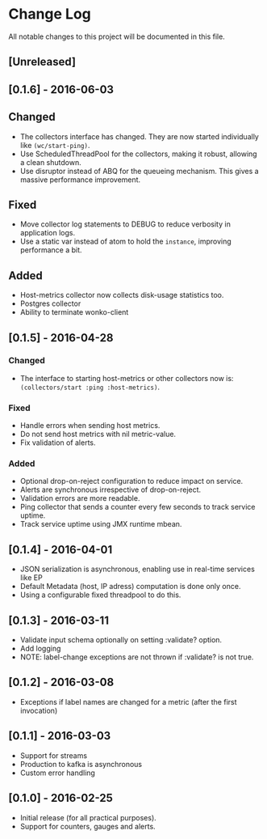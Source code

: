 # Change Log
All notable changes to this project will be documented in this file.

## [Unreleased]

## [0.1.6] - 2016-06-03

## Changed
- The collectors interface has changed. They are now started individually like `(wc/start-ping)`.
- Use ScheduledThreadPool for the collectors, making it robust, allowing a clean shutdown.
- Use disruptor instead of ABQ for the queueing mechanism. This gives a massive performance improvement.

## Fixed
- Move collector log statements to DEBUG to reduce verbosity in application logs.
- Use a static var instead of atom to hold the `instance`, improving performance a bit.

## Added
- Host-metrics collector now collects disk-usage statistics too.
- Postgres collector
- Ability to terminate wonko-client

## [0.1.5] - 2016-04-28

### Changed
- The interface to starting host-metrics or other collectors now is: `(collectors/start :ping :host-metrics)`.

### Fixed
- Handle errors when sending host metrics.
- Do not send host metrics with nil metric-value.
- Fix validation of alerts.

### Added
- Optional drop-on-reject configuration to reduce impact on service.
- Alerts are synchronous irrespective of drop-on-reject.
- Validation errors are more readable.
- Ping collector that sends a counter every few seconds to track service uptime.
- Track service uptime using JMX runtime mbean.

## [0.1.4] - 2016-04-01

- JSON serialization is asynchronous, enabling use in real-time services like EP
- Default Metadata (host, IP adress) computation is done only once.
- Using a configurable fixed threadpool to do this.

## [0.1.3] - 2016-03-11

- Validate input schema optionally on setting :validate? option.
- Add logging
- NOTE: label-change exceptions are not thrown if :validate? is not true.

## [0.1.2] - 2016-03-08

- Exceptions if label names are changed for a metric (after the first invocation)

## [0.1.1] - 2016-03-03

- Support for streams
- Production to kafka is asynchronous
- Custom error handling

## [0.1.0] - 2016-02-25

- Initial release (for all practical purposes).
- Support for counters, gauges and alerts.
